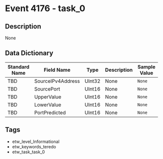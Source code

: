# Event 4176 - task_0

## Description
None

## Data Dictionary
|Standard Name|Field Name|Type|Description|Sample Value|
|---|---|---|---|---|
|TBD|SourceIPv4Address|UInt32|None|`None`|
|TBD|SourcePort|UInt16|None|`None`|
|TBD|UpperValue|UInt16|None|`None`|
|TBD|LowerValue|UInt16|None|`None`|
|TBD|PortPredicted|UInt16|None|`None`|

## Tags
* etw_level_Informational
* etw_keywords_teredo
* etw_task_task_0
